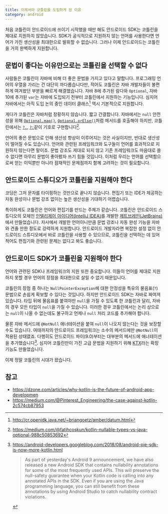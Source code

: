 ```yaml
---
title: 이제서야 코틀린을 도입하게 된 이유
category: android
---
```


처음 코틀린이 안드로이드에 쓰이기 시작했을 때만 해도 안드로이드 SDK는 코틀린을 제대로 지원하지 않았습니다. SDK가 공식적으로 지원하지 않는 언어를 사용한다면 언어가 가진 생산성을 최대한으로 발휘할 수 없습니다. 그러나 이제 안드로이드는 코틀린을 거의 완벽하게 지원합니다.

## 문법이 좋다는 이유만으로는 코틀린을 선택할 수 없다

사람들은 코틀린이 자바에 비해 더 좋은 문법을 가지고 있다고 말합니다. 프로그래밍 언어의 우열을 가리는 건 대단히 까다롭습니다만, 적어도 코틀린은 자바 개발자들이 불편하게 여겨왔던 부분을 빠르게 해결했습니다. 자바 8에 추가된 람다와 `Optional`, 자바 10에 추가된 `var`는 자바에 도입되기 전부터 코틀린에서 지원하는 기능입니다. 심지어 자바에서는 아직 도입 논의 중인 데이터 클래스[^data-class] 역시 기본적으로 지원합니다.

게다가 코틀린은 자바처럼 장황하지 않습니다. 짧고 간결합니다. 자바에서는 `null` 안전성을 위해 [`Optional.map()`][optional-map], [`Optional.orElse()`][optional-orelse]처럼 메서드를 호출해야 하지만, 코틀린에서는 [`?.`][safe-call], [`?:`][elvis]같이 기호로 구현합니다[^nullable-vs-optional].

언어의 좋은 문법으로 인해 생산성 향상이 이루어지는 것은 사실이지만, 반대로 생산성이 떨어질 수도 있습니다. 언어와 관련된 프레임워크와 도구들이 언어를 효과적으로 지원하지 않는다면 말이죠. 문법 강조도 제대로 되지 않고 기존 프레임워크도 마음대로 쓸 수 없다면 아무리 문법이 좋아봤자 쓰기 힘들 것입니다. 이처럼 우리는 언어를 선택함으로써 얻는 이익뿐만 아니라 잠재적인 문제점까지 함께 고려하는 것이 필요합니다.

[^data-class]:
    <http://cr.openjdk.java.net/~briangoetz/amber/datum.html>

[optional-map]: https://download.java.net/java/early_access/jdk11/docs/api/java.base/java/util/Optional.html#map(java.util.function.Function)

[optional-orelse]: https://download.java.net/java/early_access/jdk11/docs/api/java.base/java/util/Optional.html#orElse(T)

[safe-call]: https://kotlinlang.org/docs/reference/null-safety.html#safe-calls

[elvis]: https://kotlinlang.org/docs/reference/null-safety.html#elvis-operator

[^nullable-vs-optional]:
    <https://medium.com/@fatihcoskun/kotlin-nullable-types-vs-java-optional-988c50853692>

## 안드로이드 스튜디오가 코틀린을 지원해야 한다

코딩은 그저 문자를 타이핑하는 것만으로 끝나지 않습니다. 편집기 또는 IDE가 제공하는 자동 완성이나 문법 강조 없이는 높은 생산성을 기대하기 어렵습니다.

특이하게도 코틀린은 언어와 편집기를 만드는 주체가 같습니다. 코틀린은 안드로이드 스튜디오의 모체인 [인텔리제이 아이디어(IntelliJ IDEA)][intellij-idea]를 개발한 [제트브레인(JetBrains)][jetbrains]에서 만들었습니다. 자사에서 개발한 언어이니만큼 문법 강조나 자동 완성 기능을 자바와 견줄 만한 정도로 강력하게 지원합니다. 안드로이드 개발자라면 복잡한 설정 없이 안드로이드 스튜디오에서 바로 코틀린을 사용할 수 있으므로, 코틀린을 선택하는 데 있어 적어도 편집기와 관련된 문제는 없다고 봐도 좋습니다.

[intellij-idea]: https://www.jetbrains.com/idea/

[jetbrains]: https://www.jetbrains.com/

## 안드로이드 SDK가 코틀린을 지원해야 한다

언어와 관련된 SDK나 프레임워크의 지원 또한 중요합니다. 이들이 언어를 제대로 지원하지 못할 경우 언어의 장점을 최대한으로 살릴 수 없기 때문입니다.

코틀린의 장점 중 하나는 `NullPointerException`에 대한 안정성을 특유의 물음표(`?`) 문법으로 손쉽게 확보할 수 있다는 것입니다. 하지만 안드로이드 SDK는 자바로 짜여져 있습니다. 타입 뒤에 물음표를 붙여야만 `null`을 가질 수 있도록 한 코틀린과 달리, 자바의 경우 모든 타입이 `null`을 가질 수 있습니다. 이러한 경우 코틀린에서는 논리 상으로는 `null`이 나올 수 없는데도 불구하고 언제나 `null` 처리 코드를 추가해야 합니다.

물론 자바 메서드에 `@NotNull` 애너테이션을 붙여 `null`이 나오지 않는다는 것을 보장할 수도 있습니다. 여태까지의 안드로이드 프레임워크는 소수의 메서드에만 `@NotNull`이 적용된 상태였죠. 다행히도 안드로이드 파이(9.0)부터는 대부분의 메서드에 애너테이션을 추가했습니다[^android-pie-sdk-is-now-more-kotlin]. 심지어 코틀린만이 가진 고급 문법을 지원하기 위해 [KTX][ktx]라는 확장 기능도 만들었습니다.

이제 정말 코틀린의 시대가 왔습니다.

[^android-pie-sdk-is-now-more-kotlin]:
    <https://android-developers.googleblog.com/2018/08/android-pie-sdk-is-now-more-kotlin.html>

    > As part of yesterday's Android 9 announcement, we have also released a new Android SDK that contains nullability annotations for some of the most frequently used APIs. This will preserve the null-safety guarantee when your Kotlin code is calling into any annotated APIs in the SDK. Even if you are using the Java programming language, you can still benefit from these annotations by using Android Studio to catch nullability contract violations.

[ktx]: https://developer.android.com/kotlin/ktx

## 참고

- <https://dzone.com/articles/why-kotlin-is-the-future-of-android-app-developmen>
- <https://medium.com/@Pinterest_Engineering/the-case-against-kotlin-2c574cb87953>
